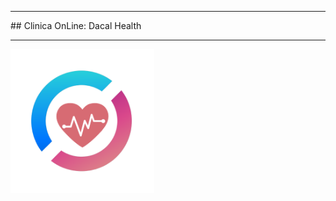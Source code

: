 <hr>
## Clinica OnLine: Dacal Health
<hr>

<img src="clinica_online/src/assets/img/icon.png" width=230>
